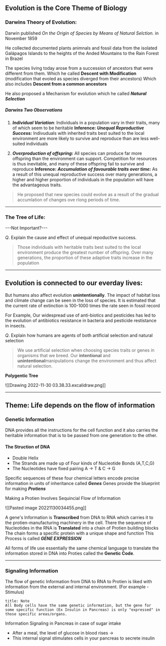 
## Evolution is the Core Theme of Biology

### Darwins Theory of Evolution:

Darwin published *On the Origin of Species by Means of Natural Selction.* in November 1859

He collected documented plants animnals and fossil data from the isolated Galápagos Islands to the heights of the Anded Mountains to the Rain Forest in Brazel

The species living today arose from a succession of ancestors that were
different from them.
Which he called **Descent with Modification** (modification that evoled as species diverged from their ancestors)
Which also includes **Descent from a common ancestors**

He also proposed a Mechanism for evolution which he called ***Natural Selection***	   

##### Darwins Two Observations

1. ***Individual Variation***: Individuals in a population vary in their traits, many of which seem to be heritable
	   **Inference:** 
	   ***Unequal Reproductive Success:*** Indivuduals with inherited traits best suited to the local environment are more likely to survive and reproduce than are less well-suited individuals
 
 2. ***Overproduction of offspring:*** All species can produce far more offspring than the environment can support. Competition for resources is thus inevitable, and many of these offspring fail to survive and reproduce
	   **Inference:**
	   ***Accumulation of favourable traits over time:*** As a result of this unequal reproductive success over many generations, a higher and higher proportion of individuals in the population will have the advantageous traits.

>He proposed that new species could evolve as a result of the gradual accumlation of changes ove rlong periods of time.

--------------------------------------

### The Tree of Life:

---Not Important?---

$Q.$ Explain the cause and effect of unequal repoductive success.
> Those individuals with heritable traits best suited to the local environment produce the greatest number of offspring. Over many generations, the proportion of these adaptive traits increase in the population

-------------------------------------

## Evolution is connected to our everday lives:

But humans also affect evolution **unintentionally**. The impact of habitat loss and climate change can be seen in the loss of species.
It is estimated that the current rate of extinction is 100-1000 times the rate seen in fossil record

For Example,
Our widespread use of anti-biotics and pesticides has led to the evolution of antibiotics resistance in bacteria and pesticide restistance in insects.

$Q.$ Explain how humans are agents of both artificial selection and natural selection
> We use artificial selection when choosing species traits or genes in organisms that we breed. Our **intentional** and **unintentional**manipulations change the environment and thus affect natural selection.

**Polygentic Tree**

![[Drawing 2022-11-30 03.38.33.excalidraw.png]]

----------------------------------

## Theme: Life depends on the flow of information

### Genetic Information

DNA provides all the instructions for the cell function and it also carries the heritable information that is to be passed from one generation to the other.

#### The Struction of DNA
- Double Helix
- The Strands are made up of Four kinds of Nucleotide Bonds (A,T,C,G)
- The Nucleotides have fixed pairing 
   A $\rightarrow$ T   &   C $\rightarrow$ G

Specific sequences of these four chemical letters encode precise information in units of inheritance called ***Genes***
Genes provide the blueprint for making ***Protiens***

Making a Protien Involves Sequincial Flow of Information

![[Pasted image 20221130034455.png]]

A gene's Information is **Transcribed** from DNA to RNA which carries it to the protien-manufacturing machinery in the cell.
There the sequence of Nucleotides in the RNA is **Translated** into a chain of Protien building blocks
The chain forms a specific protein with a unique shape and function
This Process is called ***GENE EXPRESSION***

All forms of life use essentially the same chemical language to translate the information stored in DNA into Proties called the **Genetic Code**.

----------------------------------

### Signaling Information

The flow of genetic Information from DNA to RNA to Protien is liked with information from the external and internal environment.
(For example - Stimulus)

```ad-note
title: Note
All Body cells have the same genetic information, but the gene for some specific function (Ex Insulin in Pancreas) is only "expressed" in those specific areas/organs.
```

Information Signaling in Pancreas in case of sugar intake
- After a meal, the level of glucose in blood rises $\rightarrow$
- This internal signal stimulates cells in your pancreas to secrete insulin 


